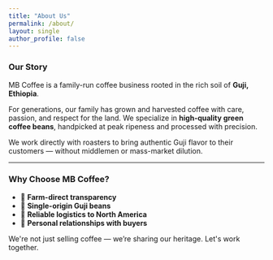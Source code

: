 ```yaml
---
title: "About Us"
permalink: /about/
layout: single
author_profile: false
---
```


### Our Story

MB Coffee is a family-run coffee business rooted in the rich soil of **Guji, Ethiopia**.

For generations, our family has grown and harvested coffee with care, passion, and respect for the land. We specialize in **high-quality green coffee beans**, handpicked at peak ripeness and processed with precision.

We work directly with roasters to bring authentic Guji flavor to their customers — without middlemen or mass-market dilution.

---

### Why Choose MB Coffee?

- 🌱 **Farm-direct transparency**
- 🫘 **Single-origin Guji beans**
- 🛬 **Reliable logistics to North America**
- 🤝 **Personal relationships with buyers**

We're not just selling coffee — we’re sharing our heritage. Let's work together.
